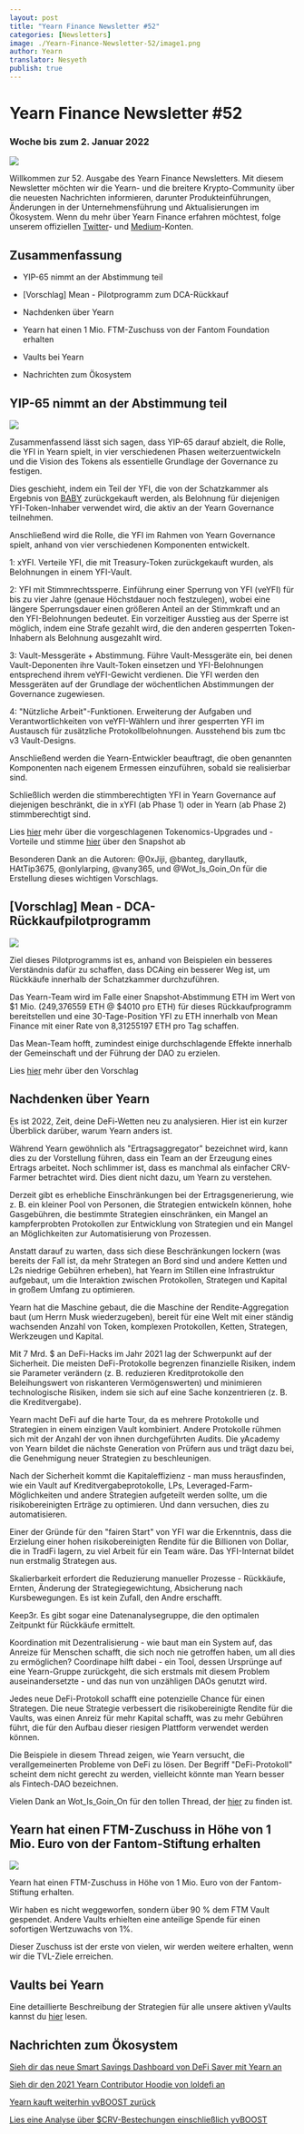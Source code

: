 ```yaml
---
layout: post
title: "Yearn Finance Newsletter #52"
categories: [Newsletters]
image: ./Yearn-Finance-Newsletter-52/image1.png
author: Yearn
translator: Nesyeth
publish: true
---
```


# Yearn Finance Newsletter #52

### Woche bis zum 2. Januar 2022

![](image1.png)

Willkommen zur 52. Ausgabe des Yearn Finance Newsletters. Mit diesem Newsletter möchten wir die Yearn- und die breitere Krypto-Community über die neuesten Nachrichten informieren, darunter Produkteinführungen, Änderungen in der Unternehmensführung und Aktualisierungen im Ökosystem. Wenn du mehr über Yearn Finance erfahren möchtest, folge unserem offiziellen [Twitter](https://twitter.com/iearnfinance)- und [Medium](https://medium.com/iearn)-Konten.

## Zusammenfassung

- YIP-65 nimmt an der Abstimmung teil

- [Vorschlag] Mean - Pilotprogramm zum DCA-Rückkauf

- Nachdenken über Yearn

- Yearn hat einen 1 Mio. FTM-Zuschuss von der Fantom Foundation erhalten

- Vaults bei Yearn

- Nachrichten zum Ökosystem

## YIP-65 nimmt an der Abstimmung teil

![](image2.png)

Zusammenfassend lässt sich sagen, dass YIP-65 darauf abzielt, die Rolle, die YFI in Yearn spielt, in vier verschiedenen Phasen weiterzuentwickeln und die Vision des Tokens als essentielle Grundlage der Governance zu festigen.

Dies geschieht, indem ein Teil der YFI, die von der Schatzkammer als Ergebnis von [BABY](https://yips.yearn.finance/YIPS/yip-56) zurückgekauft werden, als Belohnung für diejenigen YFI-Token-Inhaber verwendet wird, die aktiv an der Yearn Governance teilnehmen.

Anschließend wird die Rolle, die YFI im Rahmen von Yearn Governance spielt, anhand von vier verschiedenen Komponenten entwickelt.

1: xYFI. Verteile YFI, die mit Treasury-Token zurückgekauft wurden, als Belohnungen in einem YFI-Vault.

2: YFI mit Stimmrechtssperre. Einführung einer Sperrung von YFI (veYFI) für bis zu vier Jahre (genaue Höchstdauer noch festzulegen), wobei eine längere Sperrungsdauer einen größeren Anteil an der Stimmkraft und an den YFI-Belohnungen bedeutet. Ein vorzeitiger Ausstieg aus der Sperre ist möglich, indem eine Strafe gezahlt wird, die den anderen gesperrten Token-Inhabern als Belohnung ausgezahlt wird.

3: Vault-Messgeräte + Abstimmung. Führe Vault-Messgeräte ein, bei denen Vault-Deponenten ihre Vault-Token einsetzen und YFI-Belohnungen entsprechend ihrem veYFI-Gewicht verdienen. Die YFI werden den Messgeräten auf der Grundlage der wöchentlichen Abstimmungen der Governance zugewiesen.

4: "Nützliche Arbeit"-Funktionen. Erweiterung der Aufgaben und Verantwortlichkeiten von veYFI-Wählern und ihrer gesperrten YFI im Austausch für zusätzliche Protokollbelohnungen. Ausstehend bis zum tbc v3 Vault-Designs.

Anschließend werden die Yearn-Entwickler beauftragt, die oben genannten Komponenten nach eigenem Ermessen einzuführen, sobald sie realisierbar sind.

Schließlich werden die stimmberechtigten YFI in Yearn Governance auf diejenigen beschränkt, die in xYFI (ab Phase 1) oder in Yearn (ab Phase 2) stimmberechtigt sind.

Lies [hier](https://gov.yearn.finance/t/yip-65-evolving-yfi-tokenomics/11994) mehr über die vorgeschlagenen Tokenomics-Upgrades und -Vorteile und stimme [hier](https://snapshot.org/#/ybaby.eth/proposal/0x8f7417fa5565d9f46e16618503e8808c36d51b2a9e8217a68c632d7c090d69d9) über den Snapshot ab

Besonderen Dank an die Autoren: @0xJiji, @banteg, daryllautk, HAtTip3675, @onlylarping, @vany365, und @Wot_Is_Goin_On für die Erstellung dieses wichtigen Vorschlags.

## [Vorschlag] Mean - DCA-Rückkaufpilotprogramm

![](image3.png)

Ziel dieses Pilotprogramms ist es, anhand von Beispielen ein besseres Verständnis dafür zu schaffen, dass DCAing ein besserer Weg ist, um Rückkäufe innerhalb der Schatzkammer durchzuführen.

Das Yearn-Team wird im Falle einer Snapshot-Abstimmung ETH im Wert von $1 Mio. (249,376559 ETH @ $4010 pro ETH) für dieses Rückkaufprogramm bereitstellen und eine 30-Tage-Position YFI zu ETH innerhalb von Mean Finance mit einer Rate von 8,31255197 ETH pro Tag schaffen.

Das Mean-Team hofft, zumindest einige durchschlagende Effekte innerhalb der Gemeinschaft und der Führung der DAO zu erzielen.

Lies [hier](https://gov.yearn.finance/t/proposal-mean-dca-buyback-pilot-program/12065) mehr über den Vorschlag

## Nachdenken über Yearn

Es ist 2022, Zeit, deine DeFi-Wetten neu zu analysieren. Hier ist ein kurzer Überblick darüber, warum Yearn anders ist.

Während Yearn gewöhnlich als "Ertragsaggregator" bezeichnet wird, kann dies zu der Vorstellung führen, dass ein Team an der Erzeugung eines Ertrags arbeitet. Noch schlimmer ist, dass es manchmal als einfacher CRV-Farmer betrachtet wird. Dies dient nicht dazu, um Yearn zu verstehen.

Derzeit gibt es erhebliche Einschränkungen bei der Ertragsgenerierung, wie z. B. ein kleiner Pool von Personen, die Strategien entwickeln können, hohe Gasgebühren, die bestimmte Strategien einschränken, ein Mangel an kampferprobten Protokollen zur Entwicklung von Strategien und ein Mangel an Möglichkeiten zur Automatisierung von Prozessen.

Anstatt darauf zu warten, dass sich diese Beschränkungen lockern (was bereits der Fall ist, da mehr Strategen an Bord sind und andere Ketten und L2s niedrige Gebühren erheben), hat Yearn im Stillen eine Infrastruktur aufgebaut, um die Interaktion zwischen Protokollen, Strategen und Kapital in großem Umfang zu optimieren.

Yearn hat die Maschine gebaut, die die Maschine der Rendite-Aggregation baut (um Herrn Musk wiederzugeben), bereit für eine Welt mit einer ständig wachsenden Anzahl von Token, komplexen Protokollen, Ketten, Strategen, Werkzeugen und Kapital.

Mit 7 Mrd. $ an DeFi-Hacks im Jahr 2021 lag der Schwerpunkt auf der Sicherheit. Die meisten DeFi-Protokolle begrenzen finanzielle Risiken, indem sie Parameter verändern (z. B. reduzieren Kreditprotokolle den Beleihungswert von riskanteren Vermögenswerten) und minimieren technologische Risiken, indem sie sich auf eine Sache konzentrieren (z. B. die Kreditvergabe).

Yearn macht DeFi auf die harte Tour, da es mehrere Protokolle und Strategien in einem einzigen Vault kombiniert. Andere Protokolle rühmen sich mit der Anzahl der von ihnen durchgeführten Audits. Die yAcademy von Yearn bildet die nächste Generation von Prüfern aus und trägt dazu bei, die Genehmigung neuer Strategien zu beschleunigen.

Nach der Sicherheit kommt die Kapitaleffizienz - man muss herausfinden, wie ein Vault auf Kreditvergabeprotokolle, LPs, Leveraged-Farm-Möglichkeiten und andere Strategien aufgeteilt werden sollte, um die risikobereinigten Erträge zu optimieren. Und dann versuchen, dies zu automatisieren.

Einer der Gründe für den "fairen Start" von YFI war die Erkenntnis, dass die Erzielung einer hohen risikobereinigten Rendite für die Billionen von Dollar, die in TradFi lagern, zu viel Arbeit für ein Team wäre. Das YFI-Internat bildet nun erstmalig Strategen aus.

Skalierbarkeit erfordert die Reduzierung manueller Prozesse - Rückkäufe, Ernten, Änderung der Strategiegewichtung, Absicherung nach Kursbewegungen. Es ist kein Zufall, den Andre erschafft.

Keep3r. Es gibt sogar eine Datenanalysegruppe, die den optimalen Zeitpunkt für Rückkäufe ermittelt.

Koordination mit Dezentralisierung - wie baut man ein System auf, das Anreize für Menschen schafft, die sich noch nie getroffen haben, um all dies zu ermöglichen? Coordinape hilft dabei - ein Tool, dessen Ursprünge auf eine Yearn-Gruppe zurückgeht, die sich erstmals mit diesem Problem auseinandersetzte - und das nun von unzähligen DAOs genutzt wird.

Jedes neue DeFi-Protokoll schafft eine potenzielle Chance für einen Strategen. Die neue Strategie verbessert die risikobereinigte Rendite für die Vaults, was einen Anreiz für mehr Kapital schafft, was zu mehr Gebühren führt, die für den Aufbau dieser riesigen Plattform verwendet werden können.

Die Beispiele in diesem Thread zeigen, wie Yearn versucht, die verallgemeinerten Probleme von DeFi zu lösen. Der Begriff "DeFi-Protokoll" scheint dem nicht gerecht zu werden, vielleicht könnte man Yearn besser als Fintech-DAO bezeichnen.

Vielen Dank an Wot_Is_Goin_On für den tollen Thread, der [hier](https://twitter.com/Wot_Is_Goin_On/status/1477277152336916484) zu finden ist.

## Yearn hat einen FTM-Zuschuss in Höhe von 1 Mio. Euro von der Fantom-Stiftung erhalten

![](image4.png)

Yearn hat einen FTM-Zuschuss in Höhe von 1 Mio. Euro von der Fantom-Stiftung erhalten.

Wir haben es nicht weggeworfen, sondern über 90 % dem FTM Vault gespendet. Andere Vaults erhielten eine anteilige Spende für einen sofortigen Wertzuwachs von 1%.

Dieser Zuschuss ist der erste von vielen, wir werden weitere erhalten, wenn wir die TVL-Ziele erreichen.

## Vaults bei Yearn

Eine detaillierte Beschreibung der Strategien für alle unsere aktiven yVaults kannst du [hier](https://medium.com/yearn-state-of-the-vaults/the-vaults-at-yearn-9237905ffed3) lesen.

## Nachrichten zum Ökosystem

[Sieh dir das neue Smart Savings Dashboard von DeFi Saver mit Yearn an](https://twitter.com/DeFiSaver/status/1476614075815809028?s=20)

[Sieh dir den 2021 Yearn Contributor Hoodie von loldefi an](https://twitter.com/loldefi/status/1477062572595884032)

[Yearn kauft weiterhin yvBOOST zurück](https://twitter.com/wavey0x/status/1474946151006842884)

[Lies eine Analyse über $CRV-Bestechungen einschließlich yvBOOST](https://twitter.com/0xSEM/status/1475284063204388867)
